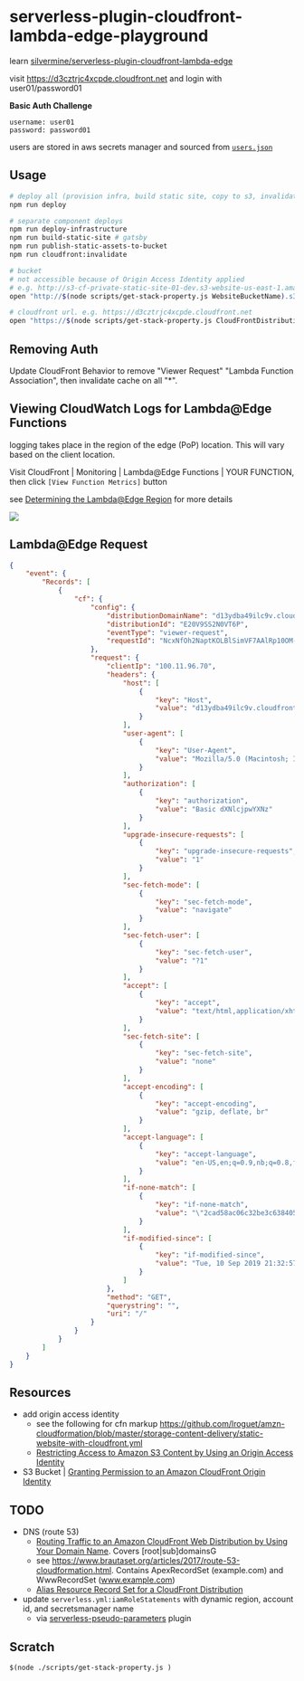 # serverless-plugin-cloudfront-lambda-edge-playground

learn [silvermine/serverless-plugin-cloudfront-lambda-edge](https://github.com/silvermine/serverless-plugin-cloudfront-lambda-edge)

visit <https://d3cztrjc4xcpde.cloudfront.net> and login with user01/password01

**Basic Auth Challenge**

```
username: user01
password: password01
```

users are stored in aws secrets manager and sourced from [`users.json`](users.json)

## Usage

```sh
# deploy all (provision infra, build static site, copy to s3, invalidate cache).
npm run deploy

# separate component deploys
npm run deploy-infrastructure
npm run build-static-site # gatsby
npm run publish-static-assets-to-bucket
npm run cloudfront:invalidate

# bucket
# not accessible because of Origin Access Identity applied
# e.g. http://s3-cf-private-static-site-01-dev.s3-website-us-east-1.amazonaws.com
open "http://$(node scripts/get-stack-property.js WebsiteBucketName).s3-website-us-east-1.amazonaws.com/index.html"

# cloudfront url. e.g. https://d3cztrjc4xcpde.cloudfront.net
open "https://$(node scripts/get-stack-property.js CloudFrontDistributionDomainName)"
```

## Removing Auth

Update CloudFront Behavior to remove "Viewer Request" "Lambda Function Association", then invalidate cache on all "*".

## Viewing CloudWatch Logs for Lambda@Edge Functions

logging takes place in the region of the edge (PoP) location.  This will vary based on the client location.

Visit CloudFront | Monitoring | Lambda@Edge Functions | YOUR FUNCTION, then click `[View Function Metrics]` button

see [Determining the Lambda@Edge Region](https://docs.aws.amazon.com/AmazonCloudFront/latest/DeveloperGuide/lambda-edge-testing-debugging.html#lambda-edge-testing-debugging-determine-region) for more details

![](https://www.evernote.com/l/AAH3ZzTj929MNqiRZIcn1zj1G0WzeI5ZSGQB/image.png)

## Lambda@Edge Request

```json
{
    "event": {
        "Records": [
            {
                "cf": {
                    "config": {
                        "distributionDomainName": "d13ydba49ilc9v.cloudfront.net",
                        "distributionId": "E20V9SS2N0VT6P",
                        "eventType": "viewer-request",
                        "requestId": "NcxNfOh2NaptKOLBlSimVF7AAlRp10OM-F1-CMZsJOGSMEkHUVd25A=="
                    },
                    "request": {
                        "clientIp": "100.11.96.70",
                        "headers": {
                            "host": [
                                {
                                    "key": "Host",
                                    "value": "d13ydba49ilc9v.cloudfront.net"
                                }
                            ],
                            "user-agent": [
                                {
                                    "key": "User-Agent",
                                    "value": "Mozilla/5.0 (Macintosh; Intel Mac OS X 10_13_6) AppleWebKit/537.36 (KHTML, like Gecko) Chrome/76.0.3809.132 Safari/537.36"
                                }
                            ],
                            "authorization": [
                                {
                                    "key": "authorization",
                                    "value": "Basic dXNlcjpwYXNz"
                                }
                            ],
                            "upgrade-insecure-requests": [
                                {
                                    "key": "upgrade-insecure-requests",
                                    "value": "1"
                                }
                            ],
                            "sec-fetch-mode": [
                                {
                                    "key": "sec-fetch-mode",
                                    "value": "navigate"
                                }
                            ],
                            "sec-fetch-user": [
                                {
                                    "key": "sec-fetch-user",
                                    "value": "?1"
                                }
                            ],
                            "accept": [
                                {
                                    "key": "accept",
                                    "value": "text/html,application/xhtml+xml,application/xml;q=0.9,image/webp,image/apng,*/*;q=0.8,application/signed-exchange;v=b3"
                                }
                            ],
                            "sec-fetch-site": [
                                {
                                    "key": "sec-fetch-site",
                                    "value": "none"
                                }
                            ],
                            "accept-encoding": [
                                {
                                    "key": "accept-encoding",
                                    "value": "gzip, deflate, br"
                                }
                            ],
                            "accept-language": [
                                {
                                    "key": "accept-language",
                                    "value": "en-US,en;q=0.9,nb;q=0.8,fr;q=0.7"
                                }
                            ],
                            "if-none-match": [
                                {
                                    "key": "if-none-match",
                                    "value": "\"2cad58ac06c32be3c6384050881bc507\""
                                }
                            ],
                            "if-modified-since": [
                                {
                                    "key": "if-modified-since",
                                    "value": "Tue, 10 Sep 2019 21:32:57 GMT"
                                }
                            ]
                        },
                        "method": "GET",
                        "querystring": "",
                        "uri": "/"
                    }
                }
            }
        ]
    }
}
```

## Resources

* add origin access identity
    * see the following for cfn markup <https://github.com/lroguet/amzn-cloudformation/blob/master/storage-content-delivery/static-website-with-cloudfront.yml>
    * [Restricting Access to Amazon S3 Content by Using an Origin Access Identity](https://docs.aws.amazon.com/AmazonCloudFront/latest/DeveloperGuide/private-content-restricting-access-to-s3.html)
* S3 Bucket | [Granting Permission to an Amazon CloudFront Origin Identity](https://docs.aws.amazon.com/AmazonS3/latest/dev/example-bucket-policies.html#example-bucket-policies-use-case-6)

## TODO

* DNS (route 53)
    * [Routing Traffic to an Amazon CloudFront Web Distribution by Using Your Domain Name](https://docs.aws.amazon.com/Route53/latest/DeveloperGuide/routing-to-cloudfront-distribution.html).  Covers [root|sub]domainsG
    * see https://www.brautaset.org/articles/2017/route-53-cloudformation.html.  Contains ApexRecordSet (example.com) and WwwRecordSet (www.example.com)
    * [Alias Resource Record Set for a CloudFront Distribution](https://docs.aws.amazon.com/AWSCloudFormation/latest/UserGuide/quickref-route53.html#w2ab1c17c23c81c11)
* update `serverless.yml:iamRoleStatements` with dynamic region, account id, and secretsmanager name
    * via [serverless-pseudo-parameters](https://github.com/svdgraaf/serverless-pseudo-parameters#readme) plugin

## Scratch

```
$(node ./scripts/get-stack-property.js )
```